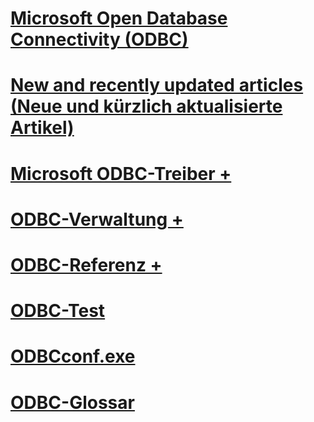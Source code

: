 # [Microsoft Open Database Connectivity (ODBC)](microsoft-open-database-connectivity-odbc.md)
# [New and recently updated articles (Neue und kürzlich aktualisierte Artikel)](new-updated-odbc.md)

# [Microsoft ODBC-Treiber +](../odbc/microsoft/microsoft-supplied-odbc-drivers.md)
# [ODBC-Verwaltung +](../odbc/admin/odbc-data-source-administrator.md)
# [ODBC-Referenz +](../odbc/reference/introduction-to-odbc.md)

# [ODBC-Test](odbc-test.md)
# [ODBCconf.exe](odbcconf-exe.md)
# [ODBC-Glossar](odbc-glossary.md)

